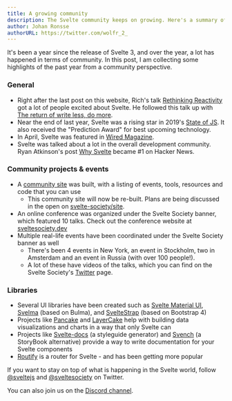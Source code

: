 ```yaml
---
title: A growing community
description: The Svelte community keeps on growing. Here's a summary of what's been happening over the past year.
author: Johan Ronsse
authorURL: https://twitter.com/wolfr_2_
---
```


It's been a year since the release of Svelte 3, and over the year, a lot has happened in terms of community. In this post, I am collecting some highlights of the past year from a community perspective.

### General

* Right after the last post on this website, Rich's talk [Rethinking Reactivity](https://www.youtube.com/watch?v=AdNJ3fydeao) got a lot of people excited about Svelte. He followed this talk up with [The return of write less, do more](https://www.youtube.com/watch?v=BzX4aTRPzno).
* Near the end of last year, Svelte was a rising star in 2019's [State of JS](https://2019.stateofjs.com/front-end-frameworks/). It also received the "Prediction Award" for best upcoming technology.
* In April, Svelte was featured in [Wired Magazine](https://www.wired.com/story/javascript-framework-puts-web-pages-diet/).
* Svelte was talked about a lot in the overall development community. Ryan Atkinson's post [Why Svelte](https://github.com/feltcoop/why-svelte) became #1 on Hacker News.

### Community projects & events

* A [community site](https://svelte-community.netlify.com/) was built, with a listing of events, tools, resources and code that you can use
  * This community site will now be re-built. Plans are being discussed in the open on [svelte-society/site](https://github.com/svelte-society/site/).
* An online conference was organized under the Svelte Society banner, which featured 10 talks. Check out the conference website at [sveltesociety.dev](https://sveltesociety.dev/)
* Multiple real-life events have been coordinated under the Svelte Society banner as well
  * There's been 4 events in New York, an event in Stockholm, two in Amsterdam and an event in Russia (with over 100 people!).
  * A lot of these have videos of the talks, which you can find on the Svelte Society's [Twitter](https://twitter.com/sveltesociety) page.

### Libraries

* Several UI libraries have been created such as [Svelte Material UI](https://github.com/hperrin/svelte-material-ui), [Svelma](https://github.com/c0bra/svelma) (based on Bulma), and [SvelteStrap](https://github.com/bestguy/sveltestrap) (based on Bootstrap 4)
* Projects like [Pancake](https://pancake-charts.surge.sh/) and [LayerCake](https://layercake.graphics/) help with building data visualizations and charts in a way that only Svelte can
* Projects like [Svelte-docs](https://github.com/AlexxNB/svelte-docs/) (a styleguide generator) and [Svench](https://github.com/rixo/svench) (a StoryBook alternative) provide a way to write documentation for your Svelte components
* [Routify](https://routify.dev/) is a router for Svelte - and has been getting more popular

If you want to stay on top of what is happening in the Svelte world, follow [@sveltejs](https://twitter.com/sveltejs) and [@sveltesociety](https://twitter.com/sveltesociety) on Twitter.

You can also join us on the [Discord channel](https://svelte.dev/chat).
